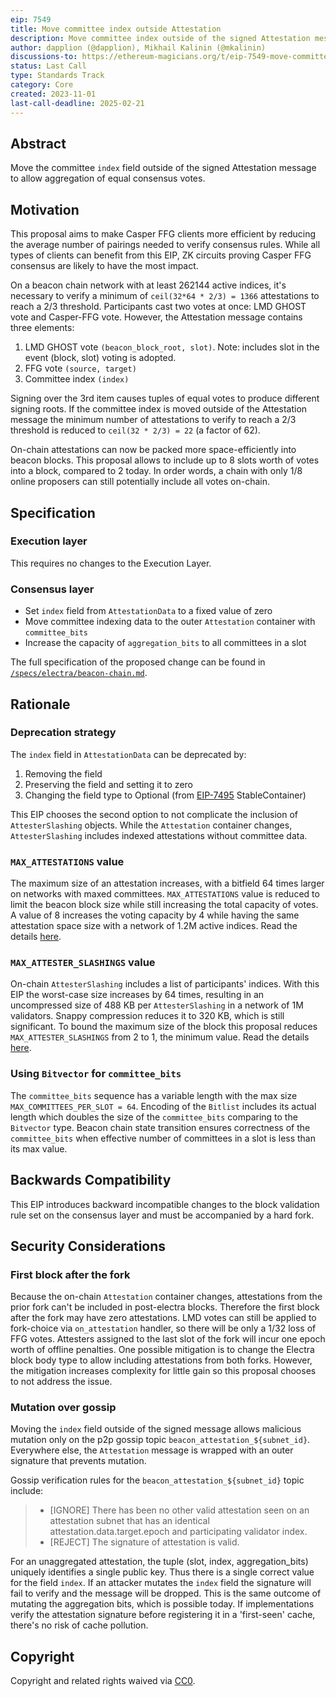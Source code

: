```yaml
---
eip: 7549
title: Move committee index outside Attestation
description: Move committee index outside of the signed Attestation message
author: dapplion (@dapplion), Mikhail Kalinin (@mkalinin)
discussions-to: https://ethereum-magicians.org/t/eip-7549-move-committee-index-outside-attestation/16390
status: Last Call
type: Standards Track
category: Core
created: 2023-11-01
last-call-deadline: 2025-02-21
---
```


## Abstract

Move the committee `index` field outside of the signed Attestation message to allow aggregation of equal consensus votes.

## Motivation

This proposal aims to make Casper FFG clients more efficient by reducing the average number of pairings needed to verify consensus rules. While all types of clients can benefit from this EIP, ZK circuits proving Casper FFG consensus are likely to have the most impact.

On a beacon chain network with at least 262144 active indices, it's necessary to verify a minimum of `ceil(32*64 * 2/3) = 1366` attestations to reach a 2/3 threshold. Participants cast two votes at once: LMD GHOST vote and Casper-FFG vote. However, the Attestation message contains three elements:

1. LMD GHOST vote `(beacon_block_root, slot)`. Note: includes slot in the event (block, slot) voting is adopted.
2. FFG vote `(source, target)`
3. Committee index `(index)`

Signing over the 3rd item causes tuples of equal votes to produce different signing roots. If the committee index is moved outside of the Attestation message the minimum number of attestations to verify to reach a 2/3 threshold is reduced to `ceil(32 * 2/3) = 22` (a factor of 62).

On-chain attestations can now be packed more space-efficiently into beacon blocks. This proposal allows to include up to 8 slots worth of votes into a block, compared to 2 today. In order words, a chain with only 1/8 online proposers can still potentially include all votes on-chain.

## Specification

### Execution layer

This requires no changes to the Execution Layer.

### Consensus layer

- Set `index` field from `AttestationData` to a fixed value of zero
- Move committee indexing data to the outer `Attestation` container with `committee_bits`
- Increase the capacity of `aggregation_bits` to all committees in a slot

The full specification of the proposed change can be found in [`/specs/electra/beacon-chain.md`](https://github.com/ethereum/consensus-specs/blob/2c1f677187e6534aec77057a7d1cc746a40d3630/specs/electra/beacon-chain.md).

## Rationale

### Deprecation strategy

The `index` field in `AttestationData` can be deprecated by:

1. Removing the field 
2. Preserving the field and setting it to zero
3. Changing the field type to Optional (from [EIP-7495](./eip-7495.md) StableContainer)

This EIP chooses the second option to not complicate the inclusion of `AttesterSlashing` objects. While the `Attestation` container changes, `AttesterSlashing` includes indexed attestations without committee data.

### `MAX_ATTESTATIONS` value

The maximum size of an attestation increases, with a bitfield 64 times larger on networks with maxed committees. `MAX_ATTESTATIONS` value is reduced to limit the beacon block size while still increasing the total capacity of votes. A value of 8 increases the voting capacity by 4 while having the same attestation space size with a network of 1.2M active indices.
Read the details [here](../assets/eip-7549/complexity_analysis.md).

### `MAX_ATTESTER_SLASHINGS` value

On-chain `AttesterSlashing` includes a list of participants' indices. With this EIP the worst-case size increases by 64 times, resulting in an uncompressed size of 488 KB per `AttesterSlashing` in a network of 1M validators. Snappy compression reduces it to 320 KB, which is still significant. To bound the maximum size of the block this proposal reduces `MAX_ATTESTER_SLASHINGS` from 2 to 1, the minimum value.
Read the details [here](../assets/eip-7549/complexity_analysis.md).

### Using `Bitvector` for `committee_bits`

The `committee_bits` sequence has a variable length with the max size `MAX_COMMITTEES_PER_SLOT = 64`. Encoding of the `Bitlist` includes its actual length which doubles the size of the `committee_bits` comparing to the `Bitvector` type. Beacon chain state transition ensures correctness of the `committee_bits` when effective number of committees in a slot is less than its max value.

## Backwards Compatibility

This EIP introduces backward incompatible changes to the block validation rule set on the consensus layer and must be accompanied by a hard fork.

## Security Considerations

### First block after the fork

Because the on-chain `Attestation` container changes, attestations from the prior fork can't be included in post-electra blocks. Therefore the first block after the fork may have zero attestations. LMD votes can still be applied to fork-choice via `on_attestation` handler, so there will be only a 1/32 loss of FFG votes. Attesters assigned to the last slot of the fork will incur one epoch worth of offline penalties. One possible mitigation is to change the Electra block body type to allow including attestations from both forks. However, the mitigation increases complexity for little gain so this proposal chooses to not address the issue.

### Mutation over gossip

Moving the `index` field outside of the signed message allows malicious mutation only on the p2p gossip topic `beacon_attestation_${subnet_id}`. Everywhere else, the `Attestation` message is wrapped with an outer signature that prevents mutation.

Gossip verification rules for the `beacon_attestation_${subnet_id}` topic include:

> - [IGNORE] There has been no other valid attestation seen on an attestation subnet that has an identical attestation.data.target.epoch and participating validator index.
> - [REJECT] The signature of attestation is valid.

For an unaggregated attestation, the tuple (slot, index, aggregation_bits) uniquely identifies a single public key. Thus there is a single correct value for the field `index`. If an attacker mutates the `index` field the signature will fail to verify and the message will be dropped. This is the same outcome of mutating the aggregation bits, which is possible today. If implementations verify the attestation signature before registering it in a 'first-seen' cache, there's no risk of cache pollution.

## Copyright

Copyright and related rights waived via [CC0](../LICENSE.md).

